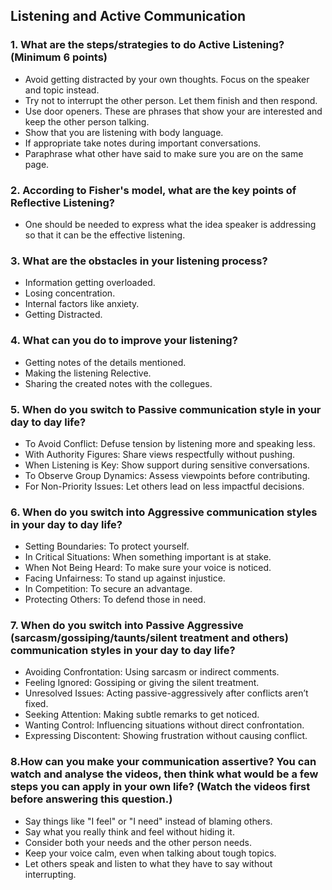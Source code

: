 ## Listening and Active Communication
### 1. What are the steps/strategies to do Active Listening? (Minimum 6 points)

- Avoid getting distracted by your own thoughts. Focus on the speaker and topic instead.
- Try not to interrupt the other person. Let them finish and then respond.
- Use door openers. These are phrases that show your are interested and keep the other person talking.
- Show that you are listening with body language.
- If appropriate take notes during important conversations.
- Paraphrase what other have said to make sure you are on the same page.


### 2. According to Fisher's model, what are the key points of Reflective Listening?

- One should be needed to express what the idea speaker is addressing so that it can be the effective listening.

### 3. What are the obstacles in your listening process?

- Information getting overloaded.
- Losing concentration.
- Internal factors like anxiety.
- Getting Distracted.

### 4. What can you do to improve your listening?

- Getting notes of the details mentioned.
- Making the listening Relective.
- Sharing the created notes with the collegues.

### 5. When do you switch to Passive communication style in your day to day life?

- To Avoid Conflict: Defuse tension by listening more and speaking less.
- With Authority Figures: Share views respectfully without pushing.
- When Listening is Key: Show support during sensitive conversations.
- To Observe Group Dynamics: Assess viewpoints before contributing.
- For Non-Priority Issues: Let others lead on less impactful decisions.

### 6. When do you switch into Aggressive communication styles in your day to day life?

- Setting Boundaries: To protect yourself.
- In Critical Situations: When something important is at stake.
- When Not Being Heard: To make sure your voice is noticed.
- Facing Unfairness: To stand up against injustice.
- In Competition: To secure an advantage.
- Protecting Others: To defend those in need.

### 7. When do you switch into Passive Aggressive (sarcasm/gossiping/taunts/silent treatment and others) communication styles in your day to day life?

- Avoiding Confrontation: Using sarcasm or indirect comments.
- Feeling Ignored: Gossiping or giving the silent treatment.
- Unresolved Issues: Acting passive-aggressively after conflicts aren’t fixed.
- Seeking Attention: Making subtle remarks to get noticed.
- Wanting Control: Influencing situations without direct confrontation.
- Expressing Discontent: Showing frustration without causing conflict.

### 8.How can you make your communication assertive? You can watch and analyse the videos, then think what would be a few steps you can apply in your own life? (Watch the videos first before answering this question.)
- Say things like "I feel" or "I need" instead of blaming others.
- Say what you really think and feel without hiding it.
- Consider both your needs and the other person needs.
- Keep your voice calm, even when talking about tough topics.
- Let others speak and listen to what they have to say without interrupting.
  
